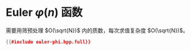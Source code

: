 # Euler $\varphi(n)$ 函数

需要用筛预处理 $O(\sqrt{N})$ 内的质数，每次求值复杂度 $O(\sqrt{N})$。

```cpp
{{#include euler-phi.hpp.full}}
```
